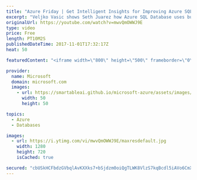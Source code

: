 ```yaml
---
title: "Azure Friday | Get Intelligent Insights for Improving Azure SQL Database Performance"
excerpt: "Veljko Vasic shows Seth Juarez how Azure SQL Database uses built-in intelligence to continuously monitors database usage so that it can detect disruptive events that cause poor performance. Once detected, a detailed analysis is performed generating a diagnostic log with an intelligent assessment of the"
originalUrl: https://youtube.com/watch?v=mwvQmOWWJ9E
type: video
price: Free
length: PT10M2S
publishedDateTime: 2017-11-01T17:32:17Z
heat: 50

featuredContent: "<iframe width=\"800\" height=\"500\" frameborder=\"0\" src=\"https://www.youtube.com/embed/mwvQmOWWJ9E\" allow=\"accelerometer; autoplay; encrypted-media; gyroscope; picture-in-picture\" allowfullscreen></iframe>"

provider:
  name: Microsoft
  domain: microsoft.com
  images:
    - url: https://smartableai.github.io/microsoft-azure/assets/images/organizations/microsoft.com-50x50.jpg
      width: 50
      height: 50

topics:
  - Azure
  - Databases

images:
  - url: https://i.ytimg.com/vi/mwvQmOWWJ9E/maxresdefault.jpg
    width: 1280
    height: 720
    isCached: true

secured: "cbUSkHCFbdzGVbqlAvKXXks7+bSjdzm0oiQgTLWK8VlzS7kqBcdl5iAVo6CmXxEZIVXNcC8lkgHTDyfQJoAE5RkQr/gJ5TwynPTaD4HeVpVnzb4IukJsSk1S59MtTKHG7e7AdRMCQjU/zIxbgeQit6K8qnCPWO6ZoAH1q/RnKfIsPzqYsM66j42dNM8K7zn2njCocKQH/OUMPjzAlCrvCclgAbWrzw25NQlmbASUaQJnCC+qa7gGoEK8B7QP2KjEQXPyzevuRZOWnxet1kOE9iOnUJP4c5ubAKnuckn+3+Io1UWl5cbYypsAPJcWuUWyd+vZUDu/w7XDL2XTam7YKgCvDf/78IPNTru4Ay6dXa2xQ9vgmaM2NzZzQGcioQsWspuhiB0vGSjjQnaubimIUkV2i33oDrxb3ET54mJwe9Y=;w8pct+QULwQ92oZuhdRUQg=="
---
```


